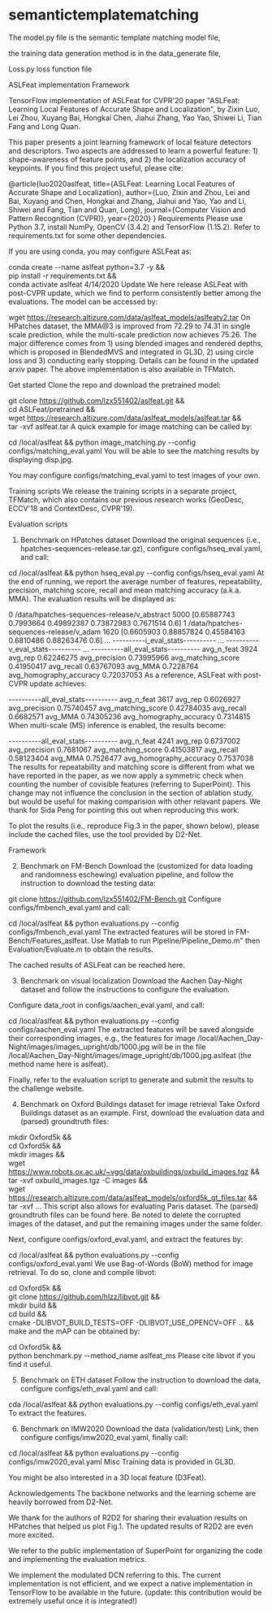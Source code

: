# semantictemplatematching

The model.py file is the semantic template matching model file, 

the training data generation method is in the data_generate file, 

Loss.py loss function file

ASLFeat implementation
Framework

TensorFlow implementation of ASLFeat for CVPR'20 paper "ASLFeat: Learning Local Features of Accurate Shape and Localization", by Zixin Luo, Lei Zhou, Xuyang Bai, Hongkai Chen, Jiahui Zhang, Yao Yao, Shiwei Li, Tian Fang and Long Quan.

This paper presents a joint learning framework of local feature detectors and descriptors. Two aspects are addressed to learn a powerful feature: 1) shape-awareness of feature points, and 2) the localization accuracy of keypoints. If you find this project useful, please cite:

@article{luo2020aslfeat,
  title={ASLFeat: Learning Local Features of Accurate Shape and Localization},
  author={Luo, Zixin and Zhou, Lei and Bai, Xuyang and Chen, Hongkai and Zhang, Jiahui and Yao, Yao and Li, Shiwei and Fang, Tian and Quan, Long},
  journal={Computer Vision and Pattern Recognition (CVPR)},
  year={2020}
}
Requirements
Please use Python 3.7, install NumPy, OpenCV (3.4.2) and TensorFlow (1.15.2). Refer to requirements.txt for some other dependencies.

If you are using conda, you may configure ASLFeat as:

conda create --name aslfeat python=3.7 -y && \
pip install -r requirements.txt && \
conda activate aslfeat
4/14/2020 Update
We here release ASLFeat with post-CVPR update, which we find to perform consistently better among the evaluations. The model can be accessed by:

wget https://research.altizure.com/data/aslfeat_models/aslfeatv2.tar
On HPatches dataset, the MMA@3 is improved from 72.29 to 74.31 in single scale prediction, while the multi-scale prediction now achieves 75.26. The major difference comes from 1) using blended images and rendered depths, which is proposed in BlendedMVS and integrated in GL3D, 2) using circle loss and 3) conducting early stopping. Details can be found in the updated arxiv paper. The above implementation is also available in TFMatch.

Get started
Clone the repo and download the pretrained model:

git clone https://github.com/lzx551402/aslfeat.git && \
cd ASLFeat/pretrained && \
wget https://research.altizure.com/data/aslfeat_models/aslfeat.tar && \
tar -xvf aslfeat.tar
A quick example for image matching can be called by:

cd /local/aslfeat && python image_matching.py --config configs/matching_eval.yaml
You will be able to see the matching results by displaying disp.jpg.

You may configure configs/matching_eval.yaml to test images of your own.

Training scripts
We release the training scripts in a separate project, TFMatch, which also contains our previous research works (GeoDesc, ECCV'18 and ContextDesc, CVPR'19).

Evaluation scripts
1. Benchmark on HPatches dataset
Download the original sequences (i.e., hpatches-sequences-release.tar.gz), configure configs/hseq_eval.yaml, and call:

cd /local/aslfeat && python hseq_eval.py --config configs/hseq_eval.yaml
At the end of running, we report the average number of features, repeatability, precision, matching score, recall and mean matching accuracy (a.k.a. MMA). The evaluation results will be displayed as:

0 /data/hpatches-sequences-release/v_abstract
5000 [0.65887743 0.7993664  0.49892387 0.73872983 0.7671514  0.6]
1 /data/hpatches-sequences-release/v_adam
1620 [0.6605903  0.88857824 0.45584163 0.6810486  0.88263476 0.6]
...
----------i_eval_stats----------
...
----------v_eval_stats----------
...
----------all_eval_stats----------
avg_n_feat 3924
avg_rep 0.62246275
avg_precision 0.73995966
avg_matching_score 0.41950417
avg_recall 0.63767093
avg_MMA 0.7228764
avg_homography_accuracy 0.72037053
As a reference, ASLFeat with post-CVPR update achieves:

----------all_eval_stats----------
avg_n_feat 3617
avg_rep 0.6026927 
avg_precision 0.75740457 
avg_matching_score 0.42784035 
avg_recall 0.6682571 
avg_MMA 0.74305236 
avg_homography_accuracy 0.7314815
When multi-scale (MS) inference is enabled, the results become:

----------all_eval_stats----------
avg_n_feat 4241
avg_rep 0.6737002
avg_precision 0.7681067
avg_matching_score 0.41503817
avg_recall 0.58123404
avg_MMA 0.7526477
avg_homography_accuracy 0.7537038
The results for repeatability and matching score is different from what we have reported in the paper, as we now apply a symmetric check when counting the number of covisible features (referring to SuperPoint). This change may not influence the conclusion in the section of ablation study, but would be useful for making comparision with other relavant papers. We thank for Sida Peng for pointing this out when reproducing this work.

To plot the results (i.e., reproduce Fig.3 in the paper, shown below), please include the cached files, use the tool provided by D2-Net.

Framework

2. Benchmark on FM-Bench
Download the (customized for data loading and randomness eschewing) evaluation pipeline, and follow the instruction to download the testing data:

git clone https://github.com/lzx551402/FM-Bench.git
Configure configs/fmbench_eval.yaml and call:

cd /local/aslfeat && python evaluations.py --config configs/fmbench_eval.yaml
The extracted features will be stored in FM-Bench/Features_aslfeat. Use Matlab to run Pipeline/Pipeline_Demo.m" then Evaluation/Evaluate.m to obtain the results.

The cached results of ASLFeat can be reached here.

3. Benchmark on visual localization
Download the Aachen Day-Night dataset and follow the instructions to configure the evaluation.

Configure data_root in configs/aachen_eval.yaml, and call:

cd /local/aslfeat && python evaluations.py --config configs/aachen_eval.yaml
The extracted features will be saved alongside their corresponding images, e.g., the features for image /local/Aachen_Day-Night/images/images_upright/db/1000.jpg will be in the file /local/Aachen_Day-Night/images/image_upright/db/1000.jpg.aslfeat (the method name here is aslfeat).

Finally, refer to the evaluation script to generate and submit the results to the challenge website.

4. Benchmark on Oxford Buildings dataset for image retrieval
Take Oxford Buildings dataset as an example. First, download the evaluation data and (parsed) groundtruth files:

mkdir Oxford5k && \
cd Oxford5k && \
mkdir images && \
wget https://www.robots.ox.ac.uk/~vgg/data/oxbuildings/oxbuild_images.tgz && \
tar -xvf oxbuild_images.tgz -C images && \
wget https://research.altizure.com/data/aslfeat_models/oxford5k_gt_files.tar && \
tar -xvf ... 
This script also allows for evaluating Paris dataset. The (parsed) groundtruth files can be found here. Be noted to delete the corrupted images of the dataset, and put the remaining images under the same folder.

Next, configure configs/oxford_eval.yaml, and extract the features by:

cd /local/aslfeat && python evaluations.py --config configs/oxford_eval.yaml
We use Bag-of-Words (BoW) method for image retrieval. To do so, clone and compile libvot:

cd Oxford5k && \
git clone https://github.com/hlzz/libvot.git && \
mkdir build && \
cd build && \
cmake -DLIBVOT_BUILD_TESTS=OFF -DLIBVOT_USE_OPENCV=OFF .. && \
make
and the mAP can be obtained by:

cd Oxford5k && \
python benchmark.py --method_name aslfeat_ms
Please cite libvot if you find it useful.

5. Benchmark on ETH dataset
Follow the instruction to download the data, configure configs/eth_eval.yaml and call:

cda /local/aslfeat && python evaluations.py --config configs/eth_eval.yaml
To extract the features.

6. Benchmark on IMW2020
Download the data (validation/test) Link, then configure configs/imw2020_eval.yaml, finally call:

cd /local/aslfeat && python evaluations.py --config configs/imw2020_eval.yaml
Misc
Training data is provided in GL3D.

You might be also interested in a 3D local feature (D3Feat).

Acknowledgements
The backbone networks and the learning scheme are heavily borrowed from D2-Net.

We thank for the authors of R2D2 for sharing their evaluation results on HPatches that helped us plot Fig.1. The updated results of R2D2 are even more excited.

We refer to the public implementation of SuperPoint for organizing the code and implementing the evaluation metrics.

We implement the modulated DCN referring to this. The current implementation is not efficient, and we expect a native implementation in TensorFlow to be available in the future. (update: this contribution would be extremely useful once it is integrated!)



















